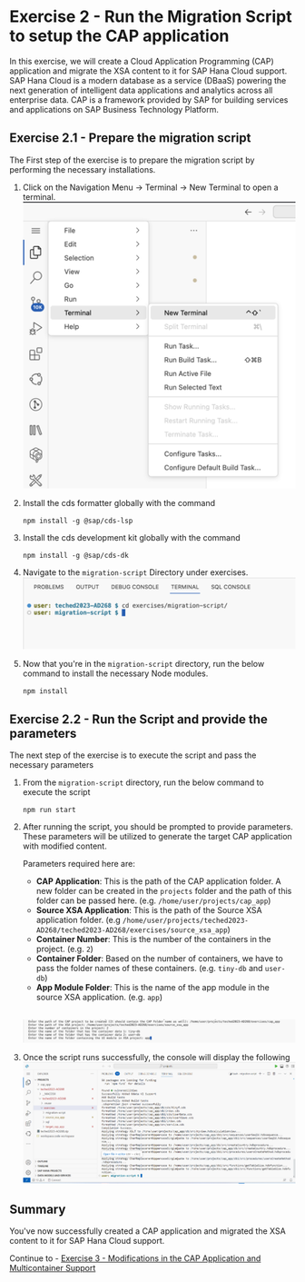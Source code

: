 # Exercise 2 - Run the Migration Script to setup the CAP application

In this exercise, we will create a Cloud Application Programming (CAP) application and migrate the XSA content to it for SAP Hana Cloud support. 
SAP Hana Cloud is a modern database as a service (DBaaS) powering the next generation of intelligent data applications and analytics across all enterprise data.
CAP is a framework provided by SAP for building services and applications on SAP Business Technology Platform.

## Exercise 2.1 - Prepare the migration script

The First step of the exercise is to prepare the migration script by performing the necessary installations.

1. Click on the Navigation Menu -> Terminal -> New Terminal to open a terminal.
<br>![](/exercises/ex2/images/Terminal.png)

2. Install the cds formatter globally with the command
   ```
   npm install -g @sap/cds-lsp
   ```

3. Install the cds development kit globally with the command
   ```
   npm install -g @sap/cds-dk
   ```

4. Navigate to the `migration-script` Directory under exercises.
<br>![](/exercises/ex2/images/migration.png)

5. Now that you're in the `migration-script` directory, run the below command to install the necessary Node modules.
   ```
   npm install
   ```

## Exercise 2.2 - Run the Script and provide the parameters

The next step of the exercise is to execute the script and pass the necessary parameters

1. From the `migration-script` directory, run the below command to execute the script
   ```
   npm run start
   ```

2. After running the script, you should be prompted to provide parameters. These parameters will be utilized to generate the target CAP application with modified content.

   Parameters required here are:
   - **CAP Application**: This is the path of the CAP application folder. A new folder can be created in the `projects` folder and the path of this folder can be passed here. (e.g. `/home/user/projects/cap_app`)
   - **Source XSA Application**: This is the path of the Source XSA application folder. (e.g `/home/user/projects/teched2023-AD268/teched2023-AD268/exercises/source_xsa_app`)
   - **Container Number**: This is the number of the containers in the project. (e.g. `2`)
   - **Container Folder**: Based on the number of containers, we have to pass the folder names of these containers. (e.g. `tiny-db` and `user-db`)
   - **App Module Folder**: This is the name of the app module in the source XSA application. (e.g. `app`)

   <br>![](/exercises/ex2/images/parameters.png)

3. Once the script runs successfully, the console will display the following
   <br>![](/exercises/ex2/images/ScriptSuccess.png)

## Summary

You've now successfully created a CAP application and migrated the XSA content to it for SAP Hana Cloud support. 

Continue to - [Exercise 3 - Modifications in the CAP Application and Multicontainer Support](../ex3/README.md)
